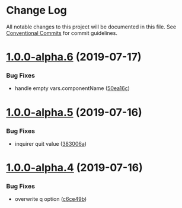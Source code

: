 # Change Log

All notable changes to this project will be documented in this file.
See [Conventional Commits](https://conventionalcommits.org) for commit guidelines.

# [1.0.0-alpha.6](https://github.com/jaccomeijer/wheelroom/compare/@jacco-meijer/wheelroom-plugin-templates@1.0.0-alpha.5...@jacco-meijer/wheelroom-plugin-templates@1.0.0-alpha.6) (2019-07-17)


### Bug Fixes

* handle empty vars.componentName ([50ea16c](https://github.com/jaccomeijer/wheelroom/commit/50ea16c))





# [1.0.0-alpha.5](https://github.com/jaccomeijer/wheelroom/compare/@jacco-meijer/wheelroom-plugin-templates@1.0.0-alpha.4...@jacco-meijer/wheelroom-plugin-templates@1.0.0-alpha.5) (2019-07-16)


### Bug Fixes

* inquirer quit value ([383006a](https://github.com/jaccomeijer/wheelroom/commit/383006a))





# [1.0.0-alpha.4](https://github.com/jaccomeijer/wheelroom/compare/@jacco-meijer/wheelroom-plugin-templates@1.0.0-alpha.3...@jacco-meijer/wheelroom-plugin-templates@1.0.0-alpha.4) (2019-07-16)


### Bug Fixes

* overwrite q option ([c6ce49b](https://github.com/jaccomeijer/wheelroom/commit/c6ce49b))
